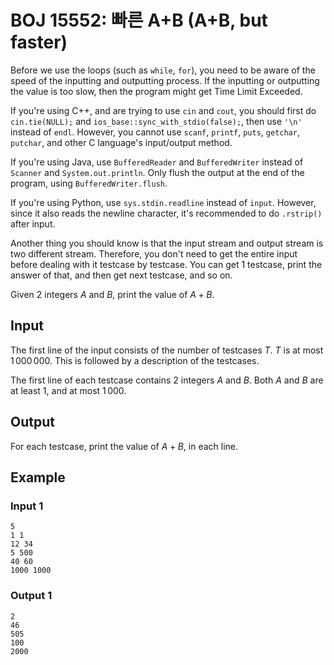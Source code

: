 # BOJ 15552: 빠른 A+B (A+B, but faster)

Before we use the loops (such as `while`, `for`), you need to be aware of the speed of the inputting and outputting process. If the inputting or outputting the value is too slow, then the program might get Time Limit Exceeded.

If you're using C++, and are trying to use `cin` and `cout`, you should first do `cin.tie(NULL);` and `ios_base::sync_with_stdio(false);`, then use `'\n'` instead of `endl`. However, you cannot use `scanf`, `printf`, `puts`, `getchar`, `putchar`, and other C language's input/output method.

If you're using Java, use `BufferedReader` and `BufferedWriter` instead of `Scanner` and `System.out.println`. Only flush the output at the end of the program, using `BufferedWriter.flush`.

If you're using Python, use `sys.stdin.readline` instead of `input`. However, since it also reads the newline character, it's recommended to do `.rstrip()` after input.

Another thing you should know is that the input stream and output stream is two different stream. Therefore, you don't need to get the entire input before dealing with it testcase by testcase. You can get 1 testcase, print the answer of that, and then get next testcase, and so on.

Given 2 integers $A$ and $B$, print the value of $A+B$.

## Input

The first line of the input consists of the number of testcases $T$. $T$ is at most $1\,000\,000$. This is followed by a description of the testcases.

The first line of each testcase contains 2 integers $A$ and $B$. Both $A$ and $B$ are at least $1$, and at most $1\,000$.

## Output

For each testcase, print the value of $A+B$, in each line.

## Example

### Input 1

```
5
1 1
12 34
5 500
40 60
1000 1000
```

### Output 1

```
2
46
505
100
2000
```